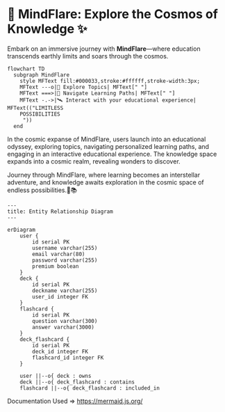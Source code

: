 # 🚀 MindFlare: Explore the Cosmos of Knowledge ✨

Embark on an immersive journey with **MindFlare**—where education transcends earthly limits and soars through the cosmos.

```mermaid
flowchart TD
  subgraph MindFlare
    style MFText fill:#000033,stroke:#ffffff,stroke-width:3px;
    MFText ---o|🌌 Explore Topics| MFText[" "]
    MFText ===>|🚀 Navigate Learning Paths| MFText[" "]
    MFText -.->|🛰️ Interact with your educational experience| MFText(("LIMITLESS
    POSSIBILITIES
     "))
  end
```

In the cosmic expanse of MindFlare, users launch into an educational odyssey, exploring topics, navigating personalized learning paths, and engaging in an interactive educational experience. The knowledge space expands into a cosmic realm, revealing wonders to discover.

Journey through MindFlare, where learning becomes an interstellar adventure, and knowledge awaits exploration in the cosmic space of endless possibilities.🌌📚

```mermaid
---
title: Entity Relationship Diagram
---

erDiagram
    user {
        id serial PK
        username varchar(255)
        email varchar(80)
        password varchar(255)
        premium boolean
    }
    deck {
        id serial PK
        deckname varchar(255)
        user_id integer FK
    }
    flashcard {
        id serial PK
        question varchar(300)
        answer varchar(3000)
    }
    deck_flashcard {
        id serial PK
        deck_id integer FK
        flashcard_id integer FK
    }

    user ||--o{ deck : owns
    deck ||--o{ deck_flashcard : contains
    flashcard ||--o{ deck_flashcard : included_in
```

Documentation Used => https://mermaid.js.org/